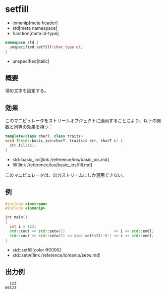 # setfill
* iomanip[meta header]
* std[meta namespace]
* function[meta id-type]

```cpp
namespace std {
  unspecified setfill(char_type c);
}
```
* unspecified[italic]

## 概要
埋め文字を設定する。

## 効果
このマニピュレータをストリームオブジェクトに適用することにより、以下の関数と同等の効果を持つ：

```cpp
template<class charT, class traits>
void f(std::basic_ios<charT, traits>& str, charT c) {
  str.fill(c);
}
```
* std::basic_ios[link /reference/ios/basic_ios.md]
* fill[link /reference/ios/basic_ios/fill.md]

このマニピュレータは、出力ストリームにしか適用できない。

## 例
```cpp example
#include <iostream>
#include <iomanip>

int main()
{
  int i = 123;
  std::cout << std::setw(5)                      << i << std::endl;
  std::cout << std::setw(5) << std::setfill('0') << i << std::endl;
}
```
* std::setfill[color ff0000]
* std::setw[link /reference/iomanip/setw.md]

## 出力例
```
  123
00123
```

